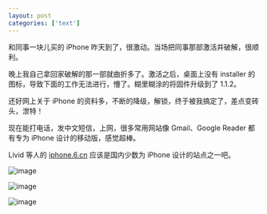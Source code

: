 ```yaml
---
layout: post
categories: ['text']
---
```


和同事一块儿买的 iPhone 昨天到了，很激动。当场把同事那部激活并破解，很顺利。

晚上我自己拿回家破解的那一部就曲折多了。激活之后，桌面上没有 installer 的 图标，导致下面的工作无法进行，懵了。糊里糊涂的将固件升级到了 1.1.2。

还好网上关于 iPhone 的资料多，不断的降级，解锁，终于被我搞定了，差点变砖头，泄特！

现在能打电话，发中文短信，上网，很多常用网站像 Gmail、Google Reader 都有专为 iPhone 设计的移动版，感觉超棒。

Livid 等人的 [iphone.6.cn](http://iphone.6.cn) 应该是国内少数为 iPhone 设计的站点之一吧。

![image](http://fangming.li/wimgs/blog/iphone_box.jpg)

![image](http://fangming.li/wimgs/blog/iphone_unlock.jpg)

![image](http://fangming.li/wimgs/blog/iphone.jpg)





